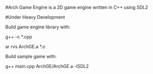 #Arch Game Engine is a 2D game engine written in C++ using SDL2

#Under Heavy Development

Build game engine library with:

g++ -c *.cpp

ar rvs ArchGE.a *.o

Build sample game with:

g++ main.cpp ArchGE/ArchGE.a -lSDL2
